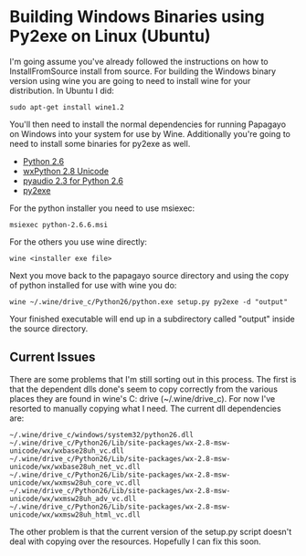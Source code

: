 # Building Windows Binaries using Py2exe on Linux (Ubuntu) #

I'm going assume you've already followed the instructions on how to InstallFromSource install from source.  For building the Windows binary version using wine you are going to need to install wine for your distribution.  In Ubuntu I did:

```
sudo apt-get install wine1.2
```

You'll then need to install the normal dependencies for running Papagayo on Windows into your system for use by Wine.  Additionally you're going to need to install some binaries for py2exe as well.

  * [Python 2.6](http://www.python.org/ftp/python/2.6.6/python-2.6.6.msi)
  * [wxPython 2.8 Unicode](http://downloads.sourceforge.net/wxpython/wxPython2.8-win32-unicode-2.8.11.0-py26.exe)
  * [pyaudio 2.3 for Python 2.6](http://people.csail.mit.edu/hubert/pyaudio/packages/pyaudio-0.2.3.py26.exe)
  * [py2exe](http://sourceforge.net/projects/py2exe/files/py2exe/0.6.9/py2exe-0.6.9.win32-py2.6.exe/download)

For the python installer you need to use msiexec:

```
msiexec python-2.6.6.msi
```

For the others you use wine directly:
```
wine <installer exe file>
```

Next you move back to the papagayo source directory and using the copy of python installed for use with wine you do:
```
wine ~/.wine/drive_c/Python26/python.exe setup.py py2exe -d "output"
```

Your finished executable will end up in a subdirectory called "output" inside the source directory.

## Current Issues ##

There are some problems that I'm still sorting out in this process.  The first is that the dependent dlls done's seem to copy correctly from the various places they are found in wine's C: drive (~/.wine/drive\_c).  For now I've resorted to manually copying what I need.  The current dll dependencies are:
```
~/.wine/drive_c/windows/system32/python26.dll
~/.wine/drive_c/Python26/Lib/site-packages/wx-2.8-msw-unicode/wx/wxbase28uh_vc.dll
~/.wine/drive_c/Python26/Lib/site-packages/wx-2.8-msw-unicode/wx/wxbase28uh_net_vc.dll
~/.wine/drive_c/Python26/Lib/site-packages/wx-2.8-msw-unicode/wx/wxmsw28uh_core_vc.dll
~/.wine/drive_c/Python26/Lib/site-packages/wx-2.8-msw-unicode/wx/wxmsw28uh_adv_vc.dll
~/.wine/drive_c/Python26/Lib/site-packages/wx-2.8-msw-unicode/wx/wxmsw28uh_html_vc.dll
```

The other problem is that the current version of the setup.py script doesn't deal with copying over the resources.  Hopefully I can fix this soon.